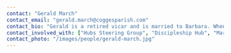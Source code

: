 ```yaml
---
contact: "Gerald March"
contact_email: "gerald.march@coggesparish.com"
contact_bio: "Gerald is a retired vicar and is married to Barbara. When not doing church activities, he and Barbara love to walk, spend time with their family and grandchildren or, occasionally, go to concerts or the theatre."
contact_involved_with: ["Hubs Steering Group", "Discipleship Hub", "March Connect Group"]
contact_photo: "/images/people/gerald-march.jpg"
---
```

